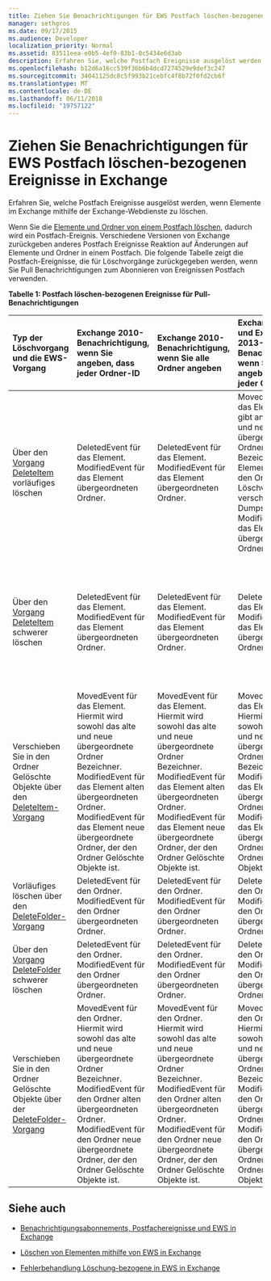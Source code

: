 ```yaml
---
title: Ziehen Sie Benachrichtigungen für EWS Postfach löschen-bezogenen Ereignisse in Exchange
manager: sethgros
ms.date: 09/17/2015
ms.audience: Developer
localization_priority: Normal
ms.assetid: 83511eea-e0b5-4ef0-83b1-0c5434e6d3ab
description: Erfahren Sie, welche Postfach Ereignisse ausgelöst werden, wenn Elemente im Exchange mithilfe der Exchange-Webdienste zu löschen.
ms.openlocfilehash: b12d6a16cc539f36b6b4dcd7274529e9def3c247
ms.sourcegitcommit: 34041125dc8c5f993b21cebfc4f8b72f0fd2cb6f
ms.translationtype: MT
ms.contentlocale: de-DE
ms.lasthandoff: 06/11/2018
ms.locfileid: "19757122"
---
```

# <a name="pull-notifications-for-ews-deletion-related-mailbox-events-in-exchange"></a>Ziehen Sie Benachrichtigungen für EWS Postfach löschen-bezogenen Ereignisse in Exchange

Erfahren Sie, welche Postfach Ereignisse ausgelöst werden, wenn Elemente im Exchange mithilfe der Exchange-Webdienste zu löschen.
  
Wenn Sie die [Elemente und Ordner von einem Postfach löschen](deleting-items-by-using-ews-in-exchange.md), dadurch wird ein Postfach-Ereignis. Verschiedene Versionen von Exchange zurückgeben anderes Postfach Ereignisse Reaktion auf Änderungen auf Elemente und Ordner in einem Postfach. Die folgende Tabelle zeigt die Postfach-Ereignisse, die für Löschvorgänge zurückgegeben werden, wenn Sie Pull Benachrichtigungen zum Abonnieren von Ereignissen Postfach verwenden. 
  
**Tabelle 1: Postfach löschen-bezogenen Ereignisse für Pull-Benachrichtigungen**

|**Typ der Löschvorgang und die EWS-Vorgang**|**Exchange 2010-Benachrichtigung, wenn Sie angeben, dass jeder Ordner-ID**|**Exchange 2010-Benachrichtigung, wenn Sie alle Ordner angeben**|**Exchange Online und Exchange 2013-Benachrichtigung, wenn Sie angeben, dass jeder Ordner-ID**|**Exchange Online und Exchange 2013, wenn Sie alle Ordner angeben**|
|:-----|:-----|:-----|:-----|:-----|
|Über den [Vorgang DeleteItem](http://msdn.microsoft.com/library/3e26c416-fa12-476e-bfd2-5c1f4bb7b348%28Office.15%29.aspx) vorläufiges löschen <br/> |DeletedEvent für das Element.  <br/> ModifiedEvent für das Element übergeordneten Ordner.  <br/> |DeletedEvent für das Element.  <br/> ModifiedEvent für das Element übergeordneten Ordner.  <br/> |MovedEvent für das Element. Dies gibt an, die alte und neue übergeordnete Ordner Bezeichner. Das Element wird in den Ordner Löschvorgänge verschoben die Dumpster.  <br/> ModifiedEvent für das Element übergeordneten Ordner.  <br/> |DeletedEvent für das Element.  <br/> DeletedEvent für das Element aus dem Standardordner Suche alle Artikel.  <br/> ModifiedEvent für das Element übergeordneten Ordner.  <br/> |
|Über den [Vorgang DeleteItem](http://msdn.microsoft.com/library/3e26c416-fa12-476e-bfd2-5c1f4bb7b348%28Office.15%29.aspx) schwerer löschen <br/> |DeletedEvent für das Element.  <br/> ModifiedEvent für das Element übergeordneten Ordner.  <br/> |DeletedEvent für das Element.  <br/> ModifiedEvent für das Element übergeordneten Ordner.  <br/> |DeletedEvent für das Element.  <br/> ModifiedEvent für das Element übergeordneten Ordner.  <br/> |DeletedEvent für das Element.  <br/> DeletedEvent für das Element aus dem Standardordner Suche alle Artikel.  <br/> ModifiedEvent für das Element übergeordneten Ordner.  <br/> |
|Verschieben Sie in den Ordner Gelöschte Objekte über den [DeleteItem-Vorgang](http://msdn.microsoft.com/library/3e26c416-fa12-476e-bfd2-5c1f4bb7b348%28Office.15%29.aspx) <br/> |MovedEvent für das Element. Hiermit wird sowohl das alte und neue übergeordnete Ordner Bezeichner.  <br/> ModifiedEvent für das Element alten übergeordneten Ordner.  <br/> ModifiedEvent für das Element neue übergeordnete Ordner, der den Ordner Gelöschte Objekte ist.  <br/> |MovedEvent für das Element. Hiermit wird sowohl das alte und neue übergeordnete Ordner Bezeichner.  <br/> ModifiedEvent für das Element alten übergeordneten Ordner.  <br/> ModifiedEvent für das Element neue übergeordnete Ordner, der den Ordner Gelöschte Objekte ist.  <br/> |MovedEvent für das Element. Hiermit wird sowohl das alte und neue übergeordnete Ordner Bezeichner.  <br/> ModifiedEvent für das Element alten übergeordneten Ordner.  <br/> ModifiedEvent für das Element neue übergeordnete Ordner, der den Ordner Gelöschte Objekte ist.  <br/> |DeletedEvent aus dem Standardordner Suche alle Artikel.  <br/> CreatedEvent für das Element im Ordner alle Artikel.  <br/> ModifiedEvent für das Element ursprünglichen übergeordneten Ordner.  <br/> ModifiedEvent für den Ordner Gelöschte Objekte.  <br/> |
|Vorläufiges löschen über den [DeleteFolder-Vorgang](http://msdn.microsoft.com/library/b0f92682-4895-4bcf-a4a1-e4c2e8403979%28Office.15%29.aspx) <br/> |DeletedEvent für den Ordner.  <br/> ModifiedEvent für den Ordner übergeordneten Ordner.  <br/> |DeletedEvent für den Ordner.  <br/> ModifiedEvent für den Ordner übergeordneten Ordner.  <br/> |DeletedEvent für den Ordner.  <br/> ModifiedEvent für den Ordner übergeordneten Ordner.  <br/> |DeletedEvent für den Ordner.  <br/> ModifiedEvent für den Ordner übergeordneten Ordner.  <br/> |
|Über den [Vorgang DeleteFolder](http://msdn.microsoft.com/library/b0f92682-4895-4bcf-a4a1-e4c2e8403979%28Office.15%29.aspx) schwerer löschen <br/> |DeletedEvent für den Ordner.  <br/> ModifiedEvent für den Ordner übergeordneten Ordner.  <br/> |DeletedEvent für den Ordner.  <br/> ModifiedEvent für den Ordner übergeordneten Ordner.  <br/> |DeletedEvent für den Ordner.  <br/> ModifiedEvent für den Ordner übergeordneten Ordner.  <br/> |DeletedEvent für den Ordner.  <br/> ModifiedEvent für den Ordner übergeordneten Ordner.  <br/> |
|Verschieben Sie in den Ordner Gelöschte Objekte über der [DeleteFolder-Vorgang](http://msdn.microsoft.com/library/b0f92682-4895-4bcf-a4a1-e4c2e8403979%28Office.15%29.aspx) <br/> |MovedEvent für den Ordner. Hiermit wird sowohl das alte und neue übergeordnete Ordner Bezeichner.  <br/> ModifiedEvent für den Ordner alten übergeordneten Ordner.  <br/> ModifiedEvent für den Ordner neue übergeordnete Ordner, der den Ordner Gelöschte Objekte ist.  <br/> |MovedEvent für den Ordner. Hiermit wird sowohl das alte und neue übergeordnete Ordner Bezeichner.  <br/> ModifiedEvent für den Ordner alten übergeordneten Ordner.  <br/> ModifiedEvent für den Ordner neue übergeordnete Ordner, der den Ordner Gelöschte Objekte ist.  <br/> |MovedEvent für den Ordner. Hiermit wird sowohl das alte und neue übergeordnete Ordner Bezeichner.  <br/> ModifiedEvent für den Ordner alten übergeordneten Ordner.  <br/> ModifiedEvent für den Ordner neue übergeordnete Ordner, der den Ordner Gelöschte Objekte ist.  <br/> |ModifiedEvent für den Ordner alten übergeordneten Ordner.  <br/> ModifiedEvent für den neuen übergeordneten Ordners, der den Ordner Gelöschte Objekte ist.  <br/> |
   
## <a name="see-also"></a>Siehe auch


- [Benachrichtigungsabonnements, Postfachereignisse und EWS in Exchange](notification-subscriptions-mailbox-events-and-ews-in-exchange.md)
    
- [Löschen von Elementen mithilfe von EWS in Exchange](deleting-items-by-using-ews-in-exchange.md)
    
- [Fehlerbehandlung Löschung-bezogene in EWS in Exchange](handling-deletion-related-errors-in-ews-in-exchange.md)
    

